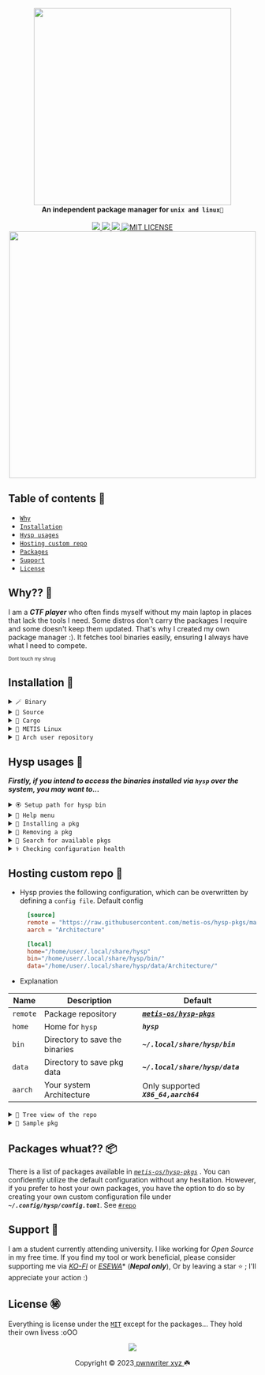 <p align="center">
    <a href="https://youtu.be/IOOzoeC-ZRQ?si=118OtD9c8u1Tr7JF">
        <img src="https://raw.githubusercontent.com/pwnwriter/hysp/images/hysp-rounded.png" width="400"></a>
    <br>
    <b><strong>An independent package manager for <code>unix and linux🌷</code></strong></b>
    <br>
    <br>
    <a href="https://github.com/pwnwriter/hysp/releases">
        <img src="https://img.shields.io/github/v/release/pwnwriter/hysp?style=flat&labelColor=f38ba8&color=585b70&logo=GitHub&logoColor=white">
    </a>
    <a href="https://crates.io/crates/hysp/">
        <img src="https://img.shields.io/crates/v/hysp?style=flat&labelColor=b4befe&color=eba0ac&logo=Rust&logoColor=white">
    </a>
    <a href="https://github.com/pwnwriter/hysp/actions?query=workflow%3A%22Continuous+Deployment%22">
        <img src="https://img.shields.io/github/actions/workflow/status/pwnwriter/hysp/test-app.yml?style=flat&labelColor=eba0ac&color=74c7ec&label=Test-app&logo=GitHub%20Actions&logoColor=white">
    </a>
  <a href="https://github.com/pwnwriter/hysp/blob/main/LICENSE"><img src="https://img.shields.io/badge/License-MIT-white.svg" alt="MIT LICENSE"></a>
  <br>
  <img src="https://raw.githubusercontent.com/catppuccin/catppuccin/main/assets/palette/macchiato.png" width="500" />
</p>

## Table of contents 📔

* [`Why`](#why)
* [`Installation`](#installation)
* [`Hysp usages`](#usages)
* [`Hosting custom repo`](#repo)
* [`Packages`](#pkgs)
* [`Support`](#support)
* [`License`](#license)

<a name="why"></a>
 ## Why?? 🚩

I am a ***CTF player*** who often finds myself without my main laptop in places that lack the tools I need. Some distros don't carry the packages I require and some doesn't keep them updated. That's why I created my own package manager :). It fetches tool binaries easily, ensuring I always have what I need to compete.

<sup><sub>Dont touch my shrug</sub></sup>


<a name="installation"></a>
 ## Installation 📩
    
  <details> <summary><code>🪄 Binary </code></summary>
    &nbsp;

  - *Manual* : You can directly download the [**binary**](https://github.com/pwnwriter/hysp/releases) of your arch and run it.
  - *One liner* : Run this script, requires `jq`,`curl`, `tar` & `wget`
   ```bash
wget -qO- "$(curl -qfsSL "https://api.github.com/repos/pwnwriter/hysp/releases/latest" | jq -r '.assets[].browser_download_url' | grep -Ei "$(uname -m).*$(uname -s).*musl" | grep -v "\.sha")" | tar -xzf - --strip-components=1
./hysp -h
``` 

  </details>
  <details> <summary><code>🌼 Source </code></summary>
  &nbsp;
 
  ```bash
  git clone --depth=1 https://github.com/pwnwriter/hysp --branch=main
  cd hysp
  cargo build --release 
  ```
  Then go to `release` dir and `./hysp` or move the `binary` to your any `$PATH` for instant access from anywhere.
</details>

<details> <summary><code>🎠 Cargo </code></summary>

- Using [crates.io](https://crates.io/crates/hysp)
  ```bash
  cargo install hysp
  ```
- Using [binstall](https://github.com/cargo-bins/cargo-binstall)
  ```bash
  cargo binstall hysp
  ```

  > **Note** ⚠️
  > This requires a working setup of rust/cargo & binstall.
</details>

<details> <summary><code>🚩 METIS Linux </code></summary>
&nbsp;
  
  ```bash
  sudo/doas pacman -Sy hysp
  ```

</details>

<details> <summary><code>💢 Arch user repository </code></summary>
&nbsp;
  
  ```bash
  paru/yay -S hysp-git
  ```

</details>


<a name="usages"></a>
 ## Hysp usages 🎠
 
***Firstly, if you intend to access the binaries installed via `hysp` over the system, you may want to...***

<details> <summary><code>🏵️ Setup path for hysp bin  </code></summary>
 
-  Add the following line to your shellrc. [ `zshrc`, `bashrc` ***etc***. ]

    ```bash
    export PATH="$HOME/.local/share/hysp/bin/:$PATH"
    ```
</details>
 
<details> <summary><code>🐤 Help menu</code></summary>
  &nbsp;
  
  
  ```bash
  hysp |install|uninstall|search| -h # check for help menu
  ```
![screenshot_2023-11-28_13-45-12](https://github.com/pwnwriter/hysp/assets/90331517/ef21f487-961e-4cf9-b87d-1690380dff6a)

</details>

<details> <summary><code>🔻 Installing a pkg </code></summary>
&nbsp;
  
  ```bash
  hysp install -p <pkg> # use --force to overwrite already installed binary 
  ```
  ![screenshot_2023-11-25_22-38-24](https://github.com/pwnwriter/hysp/assets/90331517/f55756b6-b115-4bdf-859f-330f1805c169)

</details>


<details> <summary><code>🧁 Removing a pkg </code></summary>
&nbsp;
  
  ```bash
  hysp remove -p <pkg> 
  ```

![screenshot_2023-11-27_18-56-49](https://github.com/pwnwriter/hysp/assets/90331517/e468c329-eb08-4b08-8c06-6a0e56756ee5)

</details>

<details> <summary><code>🔭 Search for available pkgs </code></summary>
&nbsp;
  
  ```bash
  hysp search -p <pkg> # use --silent to strip down the console i/o
  ```

![screenshot_2023-11-26_14-24-57](https://github.com/pwnwriter/hysp/assets/90331517/19a837c4-45cf-4043-86ac-b83cf780c487)

</details>

<details> <summary><code>⚕️ Checking configuration health </code></summary>
&nbsp;
  
  ```bash
 hysp health
  ```

![screenshot_2023-11-28_13-51-37](https://github.com/pwnwriter/hysp/assets/90331517/27d78886-2e3f-4396-8b73-a9a26facad41)

</details>

<a name="repo"></a>
 ## Hosting custom repo 💾

- Hysp provies the following configuration, which can be overwritten by defining a `config file`.
  Default config

  ```toml
    [source]
    remote = "https://raw.githubusercontent.com/metis-os/hysp-pkgs/main/data/"
    aarch = "Architecture"

    [local]
    home="/home/user/.local/share/hysp"
    bin="/home/user/.local/share/hysp/bin/" 
    data="/home/user/.local/share/hysp/data/Architecture/" 
  ```
- Explanation 

|  Name       | Description                        | Default                                            |
|-------------|------------------------------------|----------------------------------------------------|
|  `remote`   | Package repository                 | [***`metis-os/hysp-pkgs`***](https://github.com/metis-os/hysp-pkgs) |
|  `home`     | Home for `hysp`                    | ***`hysp`***                               |
|  `bin`      | Directory to save the binaries     | ***`~/.local/share/hysp/bin`***            |
|  `data`     | Directory to save pkg data         | ***`~/.local/share/hysp/data`***           |
|  `aarch`    | Your system Architecture           | Only supported ***`X86_64,aarch64`***      |

<details> <summary><code>🎄 Tree view of the repo </code></summary>
&nbsp;

  ```bash
.
├── available.toml # Storing available pkgs info (Optional)
├── data
│   └── x86_64 # Your cpu Architecture (aarch64 and x86_64) supported for now
│       └── foo.toml # where the package data are stored (needed)
```

</details>




<details> <summary><code>📂 Sample pkg </code></summary>
&nbsp;

  ```bash
[bin]
name = "$BIN" # Name of the pkg to be installed as

[package]
architecture = "x86_64" # Your aarchitecture 
name = "$BIN" # Your package name
description = "$DESCRIPTION" # Description
author = "$AUTHOR" # Author 
repo = "$REPO_URL" 
stars = "${STARS}"
version = "$PKG_VERSION"
updated = "$PKG_RELEASED"
size = "$SIZE"
sha = "$SHA" 
source = "$SOURCE_URL" # Source of the binary wherever it's hosted
language = "$LANGUAGE"
license = "$LICENSE"

[package.conditions]
conflicts  = ["$BIN"] # Conflictions 
requires = [] # Dependencies 

[package.metadata]
keywords = $TOPICS
categories = ["Utilities"]
  ```

</details>

<a name="pkgs"></a>
 ## Packages whuat?? 📦
There is a list of packages available in [*`metis-os/hysp-pkgs`*](https://github.com/metis-os/hysp-pkgs) . You can confidently utilize the default configuration without any hesitation. However, if you prefer to host your own packages, you have the option to do so by creating your own custom configuration file under ***`~/.config/hysp/config.toml`***. See [`#repo`](https://github.com/pwnwriter/hysp#repo) 


<a name="support"></a>
 ## Support 💌

 I am a student currently attending university. I like working for *Open Source* in my free time. If you find my tool or work beneficial, please consider supporting me via [*KO-FI*](https://ko-fi.com/pwnwriter) or [*ESEWA*](https://metislinux.org/docs/donate)* (***Nepal only***), Or by leaving a star ⭐ ; I'll appreciate your action :)

<a name="license"></a>
 ## License ㊙️

 Everything is license under the [`MIT`](https://raw.githubusercontent.com/pwnwriter/hysp/main/LICENSE) except for the packages... 
 They hold their own livess :oOO
 
<p align="center"><img src="https://raw.githubusercontent.com/catppuccin/catppuccin/main/assets/footers/gray0_ctp_on_line.svg?sanitize=true" /></p>
<p align="center">Copyright &copy; 2023<a href="https://pwnwriter.xyz" target="_blank"> pwnwriter xyz </a> ☘️</p> 




